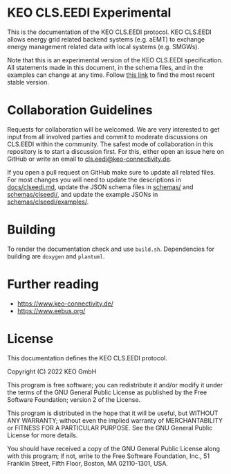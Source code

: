 # KEO CLS.EEDI Experimental

This is the documentation of the KEO CLS.EEDI protocol. KEO CLS.EEDI allows energy grid related backend systems (e.g. aEMT) to exchange energy management related data with local systems (e.g. SMGWs).

Note that this is an experimental version of the KEO CLS.EEDI specification. All statements made in this document, in
the schema files, and in the examples can change at any time. Follow
[this link](https://github.com/KEO-cls-eedi/specification) to find the most recent stable version.

# Collaboration Guidelines

Requests for collaboration will be welcomed. We are very interested to get input from all involved parties and commit to
moderate discussions on CLS.EEDI within the community. The safest mode of collaboration in this repository is to start a
discussion first. For this, either open an issue here on GitHub or write an email to cls.eedi@keo-connectivity.de.

If you open a pull request on GitHub make sure to update all related files. For most changes you will need to update
the descriptions in [docs/clseedi.md](https://github.com/KEO-cls-eedi/specification/blob/main/doc/clseedi.md), update
the JSON schema files in [schemas/](https://github.com/KEO-cls-eedi/specification/tree/main/schemas) and
[schemas/clseedi/](https://github.com/KEO-cls-eedi/specification/tree/main/schemas/clseedi/), and update the example
JSONs in [schemas/clseedi/examples/](https://github.com/KEO-cls-eedi/specification/tree/main/schemas/clseedi/examples).

# Building

To render the documentation check and use `build.sh`. Dependencies for building are `doxygen` and `plantuml`.

# Further reading
* https://www.keo-connectivity.de/
* https://www.eebus.org/

# License

This documentation defines the KEO CLS.EEDI protocol.

Copyright (C) 2022 KEO GmbH

This program is free software; you can redistribute it and/or
modify it under the terms of the GNU General Public License
as published by the Free Software Foundation; version 2
of the License.

This program is distributed in the hope that it will be useful,
but WITHOUT ANY WARRANTY; without even the implied warranty of
MERCHANTABILITY or FITNESS FOR A PARTICULAR PURPOSE.  See the
GNU General Public License for more details.

You should have received a copy of the GNU General Public License
along with this program; if not, write to the Free Software
Foundation, Inc., 51 Franklin Street, Fifth Floor, Boston, MA  02110-1301, USA.
